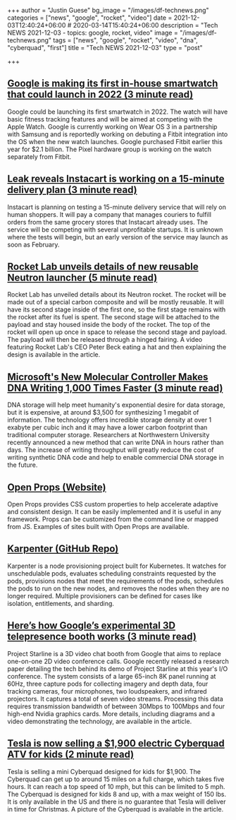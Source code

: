 +++
author = "Justin Guese"
bg_image = "/images/df-technews.png"
categories = ["news", "google", "rocket", "video"]
date = 2021-12-03T12:40:24+06:00 # 2020-03-14T15:40:24+06:00
description = "Tech NEWS 2021-12-03 - topics: google, rocket, video"
image = "/images/df-technews.png"
tags = ["news", "google", "rocket", "video", "dna", "cyberquad", "first"]
title = "Tech NEWS 2021-12-03"
type = "post"

+++

## [Google is making its first in-house smartwatch that could launch in 2022 (3 minute read)](https://www.theverge.com/2021/12/2/22814461/google-pixel-watch-wear-os-2022-rohan?scrolla=5eb6d68b7fedc32c19ef33b4)

Google could be launching its first smartwatch in 2022. The watch will have basic fitness tracking features and will be aimed at competing with the Apple Watch. Google is currently working on Wear OS 3 in a partnership with Samsung and is reportedly working on debuting a Fitbit integration into the OS when the new watch launches. Google purchased Fitbit earlier this year for $2.1 billion. The Pixel hardware group is working on the watch separately from Fitbit.

## [Leak reveals Instacart is working on a 15-minute delivery plan (3 minute read)](https://bgr.com/lifestyle/leak-reveals-instacart-is-working-on-a-15-minute-delivery-plan/)

Instacart is planning on testing a 15-minute delivery service that will rely on human shoppers. It will pay a company that manages couriers to fulfill orders from the same grocery stores that Instacart already uses. The service will be competing with several unprofitable startups. It is unknown where the tests will begin, but an early version of the service may launch as soon as February.

## [Rocket Lab unveils details of new reusable Neutron launcher (5 minute read)](https://www.theverge.com/2021/12/2/22813819/rocket-lab-neutron-launch-satellite-reusable-mega-constellations)

Rocket Lab has unveiled details about its Neutron rocket. The rocket will be made out of a special carbon composite and will be mostly reusable. It will have its second stage inside of the first one, so the first stage remains with the rocket after its fuel is spent. The second stage will be attached to the payload and stay housed inside the body of the rocket. The top of the rocket will open up once in space to release the second stage and payload. The payload will then be released through a hinged fairing. A video featuring Rocket Lab's CEO Peter Beck eating a hat and then explaining the design is available in the article.

## [Microsoft's New Molecular Controller Makes DNA Writing 1,000 Times Faster (3 minute read)](https://interestingengineering.com/microsofts-new-molecular-controller-makes-dna-writing-1000-times-faster)

DNA storage will help meet humanity's exponential desire for data storage, but it is expensive, at around $3,500 for synthesizing 1 megabit of information. The technology offers incredible storage density at over 1 exabyte per cubic inch and it may have a lower carbon footprint than traditional computer storage. Researchers at Northwestern University recently announced a new method that can write DNA in hours rather than days. The increase of writing throughput will greatly reduce the cost of writing synthetic DNA code and help to enable commercial DNA storage in the future.

## [Open Props (Website)](https://open-props.style/)

Open Props provides CSS custom properties to help accelerate adaptive and consistent design. It can be easily implemented and it is useful in any framework. Props can be customized from the command line or mapped from JS. Examples of sites built with Open Props are available.

## [Karpenter (GitHub Repo)](https://github.com/aws/karpenter)

Karpenter is a node provisioning project built for Kubernetes. It watches for unschedulable pods, evaluates scheduling constraints requested by the pods, provisions nodes that meet the requirements of the pods, schedules the pods to run on the new nodes, and removes the nodes when they are no longer required. Multiple provisioners can be defined for cases like isolation, entitlements, and sharding.

## [Here’s how Google’s experimental 3D telepresence booth works (3 minute read)](https://www.theverge.com/2021/12/2/22813731/google-project-starline-specs-features-research-paper-8k-tv-microphones-camera-capture-pods)

Project Starline is a 3D video chat booth from Google that aims to replace one-on-one 2D video conference calls. Google recently released a research paper detailing the tech behind its demo of Project Starline at this year's I/O conference. The system consists of a large 65-inch 8K panel running at 60Hz, three capture pods for collecting imagery and depth data, four tracking cameras, four microphones, two loudspeakers, and infrared projectors. It captures a total of seven video streams. Processing this data requires transmission bandwidth of between 30Mbps to 100Mbps and four high-end Nvidia graphics cards. More details, including diagrams and a video demonstrating the technology, are available in the article.

## [Tesla is now selling a $1,900 electric Cyberquad ATV for kids (2 minute read)](https://techcrunch.com/2021/12/02/tesla-is-now-selling-a-1900-electric-cyberquad-atv-for-kids/)

Tesla is selling a mini Cyberquad designed for kids for $1,900. The Cyberquad can get up to around 15 miles on a full charge, which takes five hours. It can reach a top speed of 10 mph, but this can be limited to 5 mph. The Cyberquad is designed for kids 8 and up, with a max weight of 150 lbs. It is only available in the US and there is no guarantee that Tesla will deliver in time for Christmas. A picture of the Cyberquad is available in the article.

